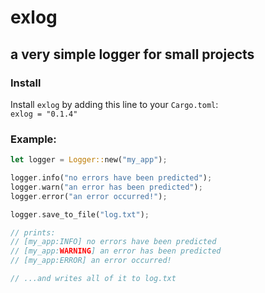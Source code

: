 # exlog
## a very simple logger for small projects

### Install
Install `exlog` by adding this line to your `Cargo.toml`:  
`exlog = "0.1.4"`

### Example:
```rs
let logger = Logger::new("my_app");

logger.info("no errors have been predicted");
logger.warn("an error has been predicted");
logger.error("an error occurred!");

logger.save_to_file("log.txt");

// prints:
// [my_app:INFO] no errors have been predicted
// [my_app:WARNING] an error has been predicted
// [my_app:ERROR] an error occurred!

// ...and writes all of it to log.txt
```
